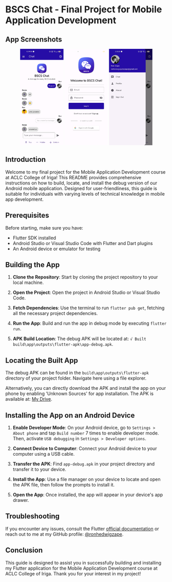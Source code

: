 # BSCS Chat - Final Project for Mobile Application Development

## App Screenshots

<div align="center">
<span>
    <img src="assets/screenshots/Screenshot_2024-01-26-12-39-09-11_c3f784702840413e64899e10a7759c6a.jpg" style="height: 300px;">
</span>
<span>
    <img src="assets/screenshots/Screenshot_2024-01-26-12-39-22-17_c3f784702840413e64899e10a7759c6a.jpg" style="height: 300px;">
</span>
<span>
    <img src="assets/screenshots/Screenshot_2024-01-26-14-25-24-32_c3f784702840413e64899e10a7759c6a.jpg" style="height: 300px;">
</span>
</div>

## Introduction

Welcome to my final project for the Mobile Application Development course at ACLC College of Iriga! This README provides comprehensive instructions on how to build, locate, and install the debug version of our Android mobile application. Designed for user-friendliness, this guide is suitable for individuals with varying levels of technical knowledge in mobile app development.

## Prerequisites

Before starting, make sure you have:
- Flutter SDK installed
- Android Studio or Visual Studio Code with Flutter and Dart plugins
- An Android device or emulator for testing

## Building the App

1. **Clone the Repository**: Start by cloning the project repository to your local machine.

2. **Open the Project**: Open the project in Android Studio or Visual Studio Code.

3. **Fetch Dependencies**: Use the terminal to run `flutter pub get`, fetching all the necessary project dependencies.

4. **Run the App**: Build and run the app in debug mode by executing `flutter run`.

5. **APK Build Location**: The debug APK will be located at: `√ Built build\app\outputs\flutter-apk\app-debug.apk`.

## Locating the Built App

The debug APK can be found in the `build\app\outputs\flutter-apk` directory of your project folder. Navigate here using a file explorer.

Alternatively, you can directly download the APK and install the app on your phone by enabling 'Unknown Sources' for app installation. The APK is available at: [My Drive](https://drive.google.com/file/d/1vY34rLhJOWCJU8JyxwhuFMG6ZZj4nnTn/view?usp=drive_link).

## Installing the App on an Android Device

1. **Enable Developer Mode**: On your Android device, go to `Settings > About phone` and tap `Build number` 7 times to enable developer mode. Then, activate `USB debugging` in `Settings > Developer options`.

2. **Connect Device to Computer**: Connect your Android device to your computer using a USB cable.

3. **Transfer the APK**: Find `app-debug.apk` in your project directory and transfer it to your device.

4. **Install the App**: Use a file manager on your device to locate and open the APK file, then follow the prompts to install it.

5. **Open the App**: Once installed, the app will appear in your device's app drawer.

## Troubleshooting

If you encounter any issues, consult the Flutter [official documentation](https://flutter.dev/docs) or reach out to me at my GitHub profile: [@ronhedwigzape](https://github.com/ronhedwigzape).

## Conclusion

This guide is designed to assist you in successfully building and installing my Flutter application for the Mobile Application Development course at ACLC College of Iriga. Thank you for your interest in my project!